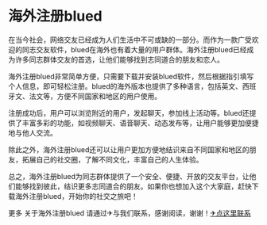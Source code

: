 # 海外注册blued

在当今社会，网络交友已经成为人们生活中不可或缺的一部分。而作为一款广受欢迎的同志交友软件，blued在海外也有着大量的用户群体。海外注册blued已经成为许多同志群体交友的首选，让他们能够找到志同道合的朋友和恋人。

海外注册blued非常简单方便，只需要下载并安装blued软件，然后根据指引填写个人信息，即可轻松注册。blued的海外版本也提供了多种语言，包括英文、西班牙文、法文等，方便不同国家和地区的用户使用。

注册成功后，用户可以浏览附近的用户，发起聊天，参加线上活动等。blued还提供了丰富多彩的功能，如视频聊天、语音聊天、动态发布等，让用户能够更加便捷地与他人交流。

除此之外，海外注册blued还可以让用户更加方便地结识来自不同国家和地区的朋友，拓展自己的社交圈，了解不同文化，丰富自己的人生体验。

总之，海外注册blued为同志群体提供了一个安全、便捷、开放的交友平台，让他们能够找到彼此，结识更多志同道合的朋友。如果你也想加入这个大家庭，赶快下载海外注册blued，开始你的社交之旅吧！

更多 关于海外注册blued 请通过✈与我们联系，感谢阅读，谢谢！[✈点这里联系](https://b.k02.cc)